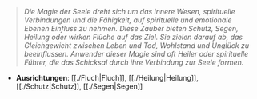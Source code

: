 >*Die Magie der Seele dreht sich um das innere Wesen, spirituelle Verbindungen und die Fähigkeit, auf spirituelle und emotionale Ebenen Einfluss zu nehmen. Diese Zauber bieten Schutz, Segen, Heilung oder wirken Flüche auf das Ziel. Sie zielen darauf ab, das Gleichgewicht zwischen Leben und Tod, Wohlstand und Unglück zu beeinflussen. Anwender dieser Magie sind oft Heiler oder spirituelle Führer, die das Schicksal durch ihre Verbindung zur Seele formen.*  
  
- **Ausrichtungen**: [[./Fluch|Fluch]], [[./Heilung|Heilung]], [[./Schutz|Schutz]], [[./Segen|Segen]]